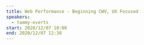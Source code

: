 ```yaml
---
title: Web Performance - Beginning CWV, UX Focused
speakers:
  - tammy-everts
start: 2020/12/07 10:00
end: 2020/12/07 12:30
---
```

